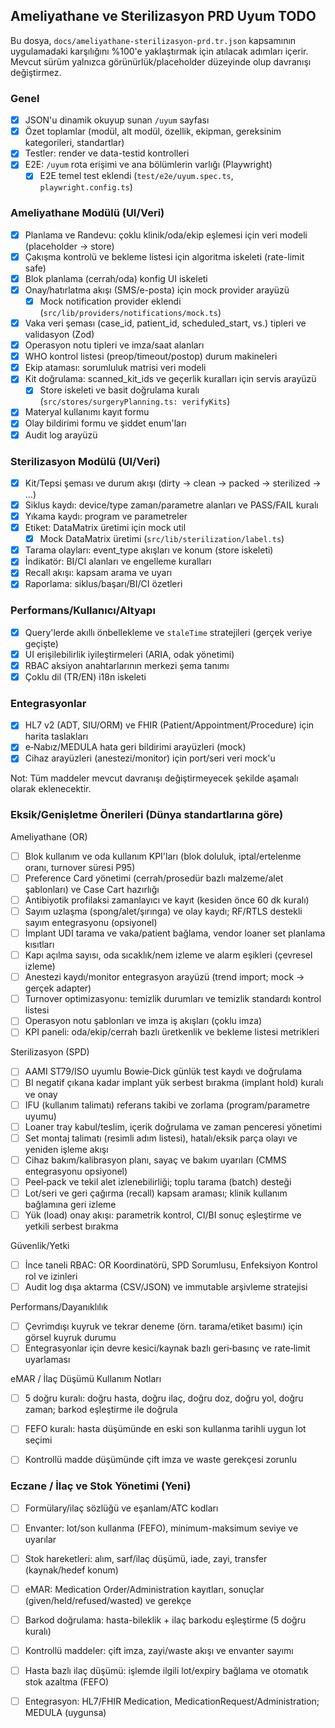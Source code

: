 ## Ameliyathane ve Sterilizasyon PRD Uyum TODO

Bu dosya, `docs/ameliyathane-sterilizasyon-prd.tr.json` kapsamının uygulamadaki karşılığını %100'e yaklaştırmak için atılacak adımları içerir. Mevcut sürüm yalnızca görünürlük/placeholder düzeyinde olup davranışı değiştirmez.

### Genel
- [x] JSON'u dinamik okuyup sunan `/uyum` sayfası
- [x] Özet toplamlar (modül, alt modül, özellik, ekipman, gereksinim kategorileri, standartlar)
- [x] Testler: render ve data-testid kontrolleri
- [x] E2E: `/uyum` rota erişimi ve ana bölümlerin varlığı (Playwright)
  - [x] E2E temel test eklendi (`test/e2e/uyum.spec.ts`, `playwright.config.ts`)

### Ameliyathane Modülü (UI/Veri)
- [x] Planlama ve Randevu: çoklu klinik/oda/ekip eşlemesi için veri modeli (placeholder -> store)
- [x] Çakışma kontrolü ve bekleme listesi için algoritma iskeleti (rate-limit safe)
- [x] Blok planlama (cerrah/oda) konfig UI iskeleti
- [x] Onay/hatırlatma akışı (SMS/e-posta) için mock provider arayüzü
  - [x] Mock notification provider eklendi (`src/lib/providers/notifications/mock.ts`)
- [x] Vaka veri şeması (case_id, patient_id, scheduled_start, vs.) tipleri ve validasyon (Zod)
- [x] Operasyon notu tipleri ve imza/saat alanları
- [x] WHO kontrol listesi (preop/timeout/postop) durum makineleri
- [x] Ekip ataması: sorumluluk matrisi veri modeli
- [x] Kit doğrulama: scanned_kit_ids ve geçerlik kuralları için servis arayüzü
  - [x] Store iskeleti ve basit doğrulama kuralı (`src/stores/surgeryPlanning.ts: verifyKits`)
- [x] Materyal kullanımı kayıt formu
- [x] Olay bildirimi formu ve şiddet enum'ları
- [x] Audit log arayüzü

### Sterilizasyon Modülü (UI/Veri)
- [x] Kit/Tepsi şeması ve durum akışı (dirty -> clean -> packed -> sterilized -> ...)
- [x] Siklus kaydı: device/type zaman/parametre alanları ve PASS/FAIL kuralı
- [x] Yıkama kaydı: program ve parametreler
- [x] Etiket: DataMatrix üretimi için mock util
  - [x] Mock DataMatrix üretimi (`src/lib/sterilization/label.ts`)
- [x] Tarama olayları: event_type akışları ve konum (store iskeleti)
- [x] İndikatör: BI/CI alanları ve engelleme kuralları
- [x] Recall akışı: kapsam arama ve uyarı
- [x] Raporlama: siklus/başarı/BI/CI özetleri

### Performans/Kullanıcı/Altyapı
- [x] Query'lerde akıllı önbellekleme ve `staleTime` stratejileri (gerçek veriye geçişte)
- [x] UI erişilebilirlik iyileştirmeleri (ARIA, odak yönetimi)
- [x] RBAC aksiyon anahtarlarının merkezi şema tanımı
- [x] Çoklu dil (TR/EN) i18n iskeleti

### Entegrasyonlar
- [x] HL7 v2 (ADT, SIU/ORM) ve FHIR (Patient/Appointment/Procedure) için harita taslakları
- [x] e‑Nabız/MEDULA hata geri bildirimi arayüzleri (mock)
- [x] Cihaz arayüzleri (anestezi/monitor) için port/seri veri mock'u

Not: Tüm maddeler mevcut davranışı değiştirmeyecek şekilde aşamalı olarak eklenecektir.


### Eksik/Genişletme Önerileri (Dünya standartlarına göre)

Ameliyathane (OR)
- [ ] Blok kullanım ve oda kullanım KPI'ları (blok doluluk, iptal/ertelenme oranı, turnover süresi P95)
- [ ] Preference Card yönetimi (cerrah/prosedür bazlı malzeme/alet şablonları) ve Case Cart hazırlığı
- [ ] Antibiyotik profilaksi zamanlayıcı ve kayıt (kesiden önce 60 dk kuralı)
- [ ] Sayım uzlaşma (spong/alet/şırınga) ve olay kaydı; RF/RTLS destekli sayım entegrasyonu (opsiyonel)
- [ ] İmplant UDI tarama ve vaka/patient bağlama, vendor loaner set planlama kısıtları
- [ ] Kapı açılma sayısı, oda sıcaklık/nem izleme ve alarm eşikleri (çevresel izleme)
- [ ] Anestezi kaydı/monitor entegrasyon arayüzü (trend import; mock → gerçek adapter)
- [ ] Turnover optimizasyonu: temizlik durumları ve temizlik standardı kontrol listesi
- [ ] Operasyon notu şablonları ve imza iş akışları (çoklu imza)
- [ ] KPI paneli: oda/ekip/cerrah bazlı üretkenlik ve bekleme listesi metrikleri

Sterilizasyon (SPD)
- [ ] AAMI ST79/ISO uyumlu Bowie‑Dick günlük test kaydı ve doğrulama
- [ ] BI negatif çıkana kadar implant yük serbest bırakma (implant hold) kuralı ve onay
- [ ] IFU (kullanım talimatı) referans takibi ve zorlama (program/parametre uyumu)
- [ ] Loaner tray kabul/teslim, içerik doğrulama ve zaman penceresi yönetimi
- [ ] Set montaj talimatı (resimli adım listesi), hatalı/eksik parça olayı ve yeniden işleme akışı
- [ ] Cihaz bakım/kalibrasyon planı, sayaç ve bakım uyarıları (CMMS entegrasyonu opsiyonel)
- [ ] Peel‑pack ve tekil alet izlenebilirliği; toplu tarama (batch) desteği
- [ ] Lot/seri ve geri çağırma (recall) kapsam araması; klinik kullanım bağlamına geri izleme
- [ ] Yük (load) onay akışı: parametrik kontrol, CI/BI sonuç eşleştirme ve yetkili serbest bırakma

Güvenlik/Yetki
- [ ] İnce taneli RBAC: OR Koordinatörü, SPD Sorumlusu, Enfeksiyon Kontrol rol ve izinleri
- [ ] Audit log dışa aktarma (CSV/JSON) ve immutable arşivleme stratejisi

Performans/Dayanıklılık
- [ ] Çevrimdışı kuyruk ve tekrar deneme (örn. tarama/etiket basımı) için görsel kuyruk durumu
- [ ] Entegrasyonlar için devre kesici/kaynak bazlı geri‑basınç ve rate‑limit uyarlaması

eMAR / İlaç Düşümü Kullanım Notları
- [ ] 5 doğru kuralı: doğru hasta, doğru ilaç, doğru doz, doğru yol, doğru zaman; barkod eşleştirme ile doğrula
- [ ] FEFO kuralı: hasta düşümünde en eski son kullanma tarihli uygun lot seçimi
- [ ] Kontrollü madde düşümünde çift imza ve waste gerekçesi zorunlu


### Eczane / İlaç ve Stok Yönetimi (Yeni)
- [ ] Formülary/ilaç sözlüğü ve eşanlam/ATC kodları
- [ ] Envanter: lot/son kullanma (FEFO), minimum-maksimum seviye ve uyarılar
- [ ] Stok hareketleri: alım, sarf/ilaç düşümü, iade, zayi, transfer (kaynak/hedef konum)
- [ ] eMAR: Medication Order/Administration kayıtları, sonuçlar (given/held/refused/wasted) ve gerekçe
- [ ] Barkod doğrulama: hasta-bileklik + ilaç barkodu eşleştirme (5 doğru kuralı)
- [ ] Kontrollü maddeler: çift imza, zayi/waste akışı ve envanter sayımı
- [ ] Hasta bazlı ilaç düşümü: işlemde ilgili lot/expiry bağlama ve otomatık stok azaltma (FEFO)
- [ ] Entegrasyon: HL7/FHIR Medication, MedicationRequest/Administration; MEDULA (uygunsa)

